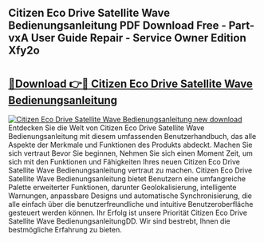 ## Citizen Eco Drive Satellite Wave Bedienungsanleitung PDF Download Free - Part-vxA User Guide Repair - Service Owner Edition Xfy2o

# <h2><a href="http://df1uix.blite.top/?on=Citizen+Eco+Drive+Satellite+Wave+Bedienungsanleitung">🔗Download 👉🔴 Citizen Eco Drive Satellite Wave Bedienungsanleitung</a></h2>

[![Citizen Eco Drive Satellite Wave Bedienungsanleitung new download](https://i.imgur.com/lujVjoI.png)](http://df1uix.blite.top/?on=Citizen+Eco+Drive+Satellite+Wave+Bedienungsanleitung)
Entdecken Sie die Welt von Citizen Eco Drive Satellite Wave Bedienungsanleitung mit diesem umfassenden Benutzerhandbuch, das alle Aspekte der Merkmale und Funktionen des Produkts abdeckt. Machen Sie sich vertraut Bevor Sie beginnen, Nehmen Sie sich einen Moment Zeit, um sich mit den Funktionen und Fähigkeiten Ihres neuen Citizen Eco Drive Satellite Wave Bedienungsanleitung vertraut zu machen. Citizen Eco Drive Satellite Wave Bedienungsanleitung bietet Benutzern eine umfangreiche Palette erweiterter Funktionen, darunter Geolokalisierung, intelligente Warnungen, anpassbare Designs und automatische Synchronisierung, die alle einfach über die benutzerfreundliche und intuitive Benutzeroberfläche gesteuert werden können. Ihr Erfolg ist unsere Priorität Citizen Eco Drive Satellite Wave BedienungsanleitungDD. Wir sind bestrebt, Ihnen die bestmögliche Erfahrung zu bieten.
